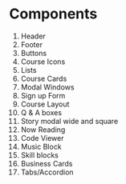 # Components
1. Header
2. Footer
3. Buttons
4. Course Icons
5. Lists
6. Course Cards
7. Modal Windows
8. Sign up Form
9. Course Layout
10. Q & A boxes
11. Story modal wide and square
12. Now Reading
13. Code Viewer
14. Music Block
15. Skill blocks
16. Business Cards
17. Tabs/Accordion
